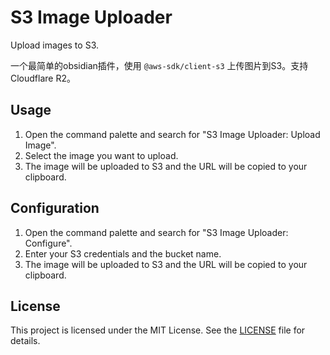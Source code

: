 # S3 Image Uploader

Upload images to S3.

一个最简单的obsidian插件，使用 `@aws-sdk/client-s3` 上传图片到S3。支持Cloudflare R2。

## Usage

1. Open the command palette and search for "S3 Image Uploader: Upload Image".
2. Select the image you want to upload.
3. The image will be uploaded to S3 and the URL will be copied to your clipboard.

## Configuration

1. Open the command palette and search for "S3 Image Uploader: Configure".
2. Enter your S3 credentials and the bucket name.
3. The image will be uploaded to S3 and the URL will be copied to your clipboard.

## License

This project is licensed under the MIT License. See the [LICENSE](LICENSE) file for details.